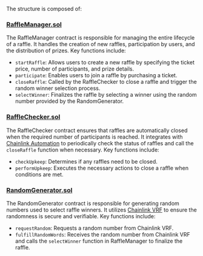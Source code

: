 The structure is composed of:

### [RaffleManager.sol](https://github.com/andreatedesco/RaffleFi/blob/master/blockchain/contracts/RaffleManager.sol)
The RaffleManager contract is responsible for managing the entire lifecycle of a raffle. It handles the creation of new raffles, participation by users, and the distribution of prizes. Key functions include:
- `startRaffle`: Allows users to create a new raffle by specifying the ticket price, number of participants, and prize details.
- `participate`: Enables users to join a raffle by purchasing a ticket.
- `closeRaffle`: Called by the RaffleChecker to close a raffle and trigger the random winner selection process.
- `selectWinner`: Finalizes the raffle by selecting a winner using the random number provided by the RandomGenerator.

### [RaffleChecker.sol](https://github.com/andreatedesco/RaffleFi/blob/master/blockchain/contracts/RaffleChecker.sol) 
The RaffleChecker contract ensures that raffles are automatically closed when the required number of participants is reached. It integrates with [Chainlink Automation](https://automation.chain.link/polygon-amoy/102041187230818838600297010846463060881052113143162711194908975718707472217471) to periodically check the status of raffles and call the `closeRaffle` function when necessary. Key functions include:
- `checkUpkeep`: Determines if any raffles need to be closed.
- `performUpkeep`: Executes the necessary actions to close a raffle when conditions are met.

### [RandomGenerator.sol](https://github.com/andreatedesco/RaffleFi/blob/master/blockchain/contracts/RandomGenerator.sol)
The RandomGenerator contract is responsible for generating random numbers used to select raffle winners. It utilizes [Chainlink VRF](https://vrf.chain.link/polygon-amoy/14520244658930558852487142517189753937245840530259462183108250821211829852522) to ensure the randomness is secure and verifiable. Key functions include:
- `requestRandom`: Requests a random number from Chainlink VRF.
- `fulfillRandomWords`: Receives the random number from Chainlink VRF and calls the `selectWinner` function in RaffleManager to finalize the raffle.
